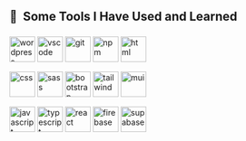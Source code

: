 <!-- [![Salvador's GitHub Stats](https://github-readme-stats.vercel.app/api?username=salvador318alvarez&count_private=true&show_icons=true&theme=tokyonight&hide_rank=false)](https://github.com/anuraghazra/github-readme-stats)
  -->
<h2> 🚀 &nbsp;Some Tools I Have Used and Learned</h2>
<h3></h3>
<p align="left"> 
 
 <p>
 <img src="https://cdn.jsdelivr.net/gh/devicons/devicon/icons/wordpress/wordpress-original.svg" alt="wordpress" width="45" height="45" />
 <img src="https://cdn.jsdelivr.net/gh/devicons/devicon/icons/vscode/vscode-original.svg" alt="vscode" width="45" height="45"/>
 <img src="https://cdn.jsdelivr.net/gh/devicons/devicon/icons/git/git-original.svg" alt="git" width="45" height="45"/>
 <img src="https://cdn.jsdelivr.net/gh/devicons/devicon/icons/npm/npm-original-wordmark.svg" alt="npm" width="45" height="45"/>
 <img src="https://cdn.jsdelivr.net/gh/devicons/devicon/icons/html5/html5-original-wordmark.svg" alt="html" width="45" height="45"/>  
 </p>
 <p>
 <img src="https://cdn.jsdelivr.net/gh/devicons/devicon/icons/css3/css3-original-wordmark.svg" alt="css" width="45" height="45"/>  
 <img src="https://cdn.jsdelivr.net/gh/devicons/devicon/icons/sass/sass-original.svg" alt="sass" width="45" height="45"/>
 <img src="https://cdn.jsdelivr.net/gh/devicons/devicon/icons/bootstrap/bootstrap-original-wordmark.svg" alt="bootstrap" width="45" height="45"/>
 <img src="https://cdn.jsdelivr.net/gh/devicons/devicon/icons/tailwindcss/tailwindcss-plain.svg" alt="tailwind" width="45" height="45"/>
 <img src="https://cdn.jsdelivr.net/gh/devicons/devicon/icons/materialui/materialui-plain.svg" alt="mui" width="45" height="45" />
 </p>
 <p>
<img src="https://cdn.jsdelivr.net/gh/devicons/devicon/icons/javascript/javascript-original.svg" alt="javascript" width="45" height="45" /> 
<img src="https://cdn.jsdelivr.net/gh/devicons/devicon/icons/typescript/typescript-original.svg" alt="typescript" width="45" height="45"/>
<!-- <img src="https://cdn.jsdelivr.net/gh/devicons/devicon/icons/jquery/jquery-original-wordmark.svg" alt="jquery" width="45" height="45"  />  -->

<img src="https://cdn.jsdelivr.net/gh/devicons/devicon/icons/react/react-original.svg" alt="react" width="45" height="45"/>
<!-- <img src="https://cdn.jsdelivr.net/gh/devicons/devicon/icons/redux/redux-original.svg" alt="redux" width="45" height="45"/> -->
<!-- <img src="https://cdn.jsdelivr.net/gh/devicons/devicon/icons/jest/jest-plain.svg" alt="jest" width="45" height="45"/> -->
 
<img src="https://cdn.jsdelivr.net/gh/devicons/devicon/icons/firebase/firebase-plain-wordmark.svg" alt="firebase" width="45" height="45" />
<img src="https://www.vectorlogo.zone/logos/supabase/supabase-icon.svg" alt="supabase" width="45" height="45" />
</p>

<!-- 
[![Top Langs](https://github-readme-stats.vercel.app/api/top-langs/?username=salvador318alvarez)](https://github.com/anuraghazra/github-readme-stats)

 -->
